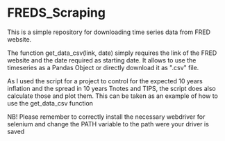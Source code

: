 # FREDS_Scraping

This is a simple repository for downloading time series data from FRED website.

The function get_data_csv(link, date) simply requires the link of the FRED website and the date required as starting date. It allows to use the timeseries as a Pandas Object or directly download it as ".csv" file.

As I used the script for a project to control for the expected 10 years inflation and the spread in 10 years Tnotes and TIPS, the script does also calculate those and plot them. This can be taken as an example of how to use the get_data_csv function

NB! Please remember to correctly install the necessary webdriver for selenium and change the PATH variable to the path were your driver is saved
